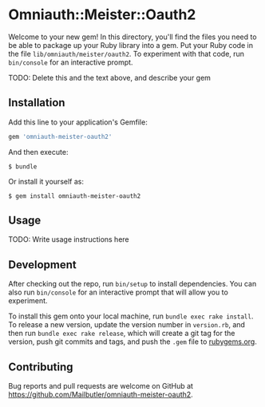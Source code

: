 # Omniauth::Meister::Oauth2

Welcome to your new gem! In this directory, you'll find the files you need to be able to package up your Ruby library into a gem. Put your Ruby code in the file `lib/omniauth/meister/oauth2`. To experiment with that code, run `bin/console` for an interactive prompt.

TODO: Delete this and the text above, and describe your gem

## Installation

Add this line to your application's Gemfile:

```ruby
gem 'omniauth-meister-oauth2'
```

And then execute:

    $ bundle

Or install it yourself as:

    $ gem install omniauth-meister-oauth2

## Usage

TODO: Write usage instructions here

## Development

After checking out the repo, run `bin/setup` to install dependencies. You can also run `bin/console` for an interactive prompt that will allow you to experiment.

To install this gem onto your local machine, run `bundle exec rake install`. To release a new version, update the version number in `version.rb`, and then run `bundle exec rake release`, which will create a git tag for the version, push git commits and tags, and push the `.gem` file to [rubygems.org](https://rubygems.org).

## Contributing

Bug reports and pull requests are welcome on GitHub at https://github.com/Mailbutler/omniauth-meister-oauth2.
